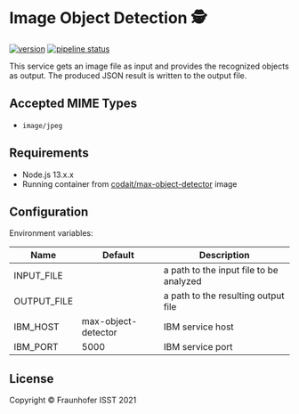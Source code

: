 # Image Object Detection 🕵️

[![version](https://img.shields.io/badge/image--object--detection-2.0.0-green)](https://gitlab.cc-asp.fraunhofer.de/diva/faas/image-object-detection)
[![pipeline status](https://gitlab.cc-asp.fraunhofer.de/diva/faas/image-object-detection/badges/master/pipeline.svg)](https://gitlab.cc-asp.fraunhofer.de/diva/faas/image-object-detection/-/commits/master)

This service gets an image file as input and provides the recognized objects as output.
The produced JSON result is written to the output file.

## Accepted MIME Types

+ `image/jpeg`

## Requirements

+ Node.js 13.x.x
+ Running container from [codait/max-object-detector](https://hub.docker.com/r/codait/max-object-detector) image

## Configuration

Environment variables:

| Name | Default | Description |
| --- | --- | --- |
| INPUT_FILE | | a path to the input file to be analyzed |
| OUTPUT_FILE | | a path to the resulting output file |
| IBM_HOST | max-object-detector |  IBM service host |
| IBM_PORT | 5000  | IBM service port |

## License

Copyright © Fraunhofer ISST 2021
